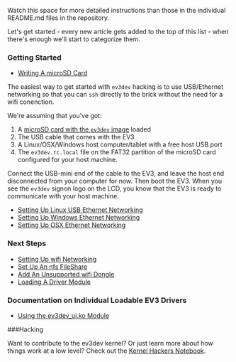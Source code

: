 Watch this space for more detailed instructions than those in the individual README.md files in the repository.

Let's get started - every new article gets added to the top of this list - when there's enough we'll start to categorize them.

### Getting Started

- [Writing A microSD Card](wiki/Writing-A-microSD-Card)

The easiest way to get started with `ev3dev` hacking is to use USB/Ethernet networking so that you can `ssh` directly to the brick without the need for a wifi conenction.

We're assuming that you've got:

1. A [microSD card with the `ev3dev` image](wiki/Writing-A-microSD-Card) loaded
2. The USB cable that comes with the EV3
3. A Linux/OSX/Windows host computer/tablet with a free host USB port
4. The `ev3dev.rc.local` file on the FAT32 partition of the microSD card configured for your host machine.

Connect the USB-mini end of the cable to the EV3, and leave the host end disconnected from your computer for now. Then boot the EV3. When you see the `ev3dev` signon logo on the LCD, you know that the EV3 is ready to communicate with your host machine.

- [Setting Up Linux USB Ethernet Networking](wiki/Setting-Up-Linux-USB-Ethernet-Networking)
- [Setting Up Windows Ethernet Networking](wiki/Setting-Up-Windows-USB-Ethernet-Networking)
- [Setting Up OSX Ethernet Networking](wiki/Setting-Up-OSX-USB-Ethernet-Networking)

### Next Steps

- [Setting Up wifi Networking](wiki/Setting-Up-wifi-Networking)
- [Set Up An nfs FileShare](wiki/Set-Up-An-nfs-FileShare)
- [Add An Unsupported wifi Dongle](wiki/Add-An-Unsupported-wifi-Dongle)
- [Loading A Driver Module](wiki/Loading-A-Driver-Module)

### Documentation on Individual Loadable EV3 Drivers

- [Using the ev3dev_ui.ko Module](wiki/Using-the-ev3dev_ui.ko-module)

###Hacking

Want to contribute to the ev3dev kernel? Or just learn more about how things work at a low level? Check out the [Kernel Hackers Notebook](wiki/ev3dev-Kernel-Hackers-Notebook).